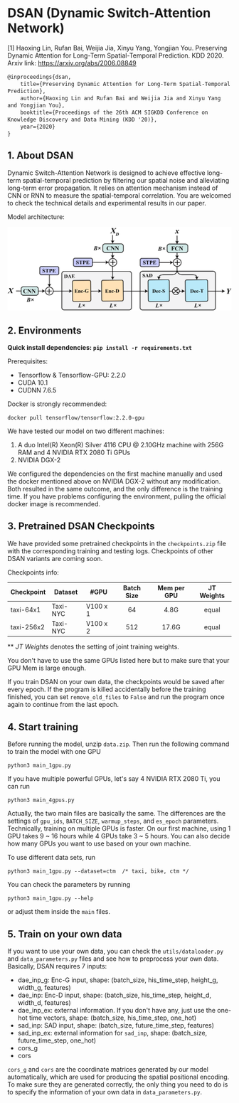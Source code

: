 # DSAN (Dynamic Switch-Attention Network)

[1] Haoxing Lin, Rufan Bai, Weijia Jia, Xinyu Yang, Yongjian You. Preserving Dynamic Attention for Long-Term Spatial-Temporal Prediction. KDD 2020. Arxiv link: https://arxiv.org/abs/2006.08849

 
    @inproceedings{dsan,
        title={Preserving Dynamic Attention for Long-Term Spatial-Temporal Prediction},
        author={Haoxing Lin and Rufan Bai and Weijia Jia and Xinyu Yang and Yongjian You},
        booktitle={Proceedings of the 26th ACM SIGKDD Conference on Knowledge Discovery and Data Mining (KDD '20)},
        year={2020} 
    }


## 1. About DSAN

Dynamic Switch-Attention Network is designed to achieve effective long-term spatial-temporal prediction by filtering our spatial noise and alleviating long-term error propagation. It relies on attention mechanism instead of CNN or RNN to measure the spatial-temporal correlation. You are welcomed to check the technical details and experimental results in our paper.

Model architecture:

<p align="center">
<img src="./figs/fig_arch.png" width="800" />
</p>

## 2. Environments

**Quick install dependencies: ```pip install -r requirements.txt```**

Prerequisites:

 - Tensorflow & Tensorflow-GPU: 2.2.0
 - CUDA 10.1
 - CUDNN 7.6.5


Docker is strongly recommended:

    docker pull tensorflow/tensorflow:2.2.0-gpu

We have tested our model on two different machines:

 1. A duo Intel(R) Xeon(R) Silver 4116 CPU @ 2.10GHz machine with 256G RAM and 4 NVIDIA RTX 2080 Ti GPUs
 2. NVIDIA DGX-2

We configured the dependencies on the first machine manually and used the docker mentioned above on NVIDIA DGX-2 without any modification. Both resulted in the same outcome, and the only difference is the training time. If you have problems configuring the environment, pulling the official docker image is recommended.

## 3. Pretrained DSAN Checkpoints

We have provided some pretrained checkpoints in the `checkpoints.zip` file with the corresponding training and testing logs. Checkpoints of other DSAN variants are coming soon.

Checkpoints info:

| Checkpoint | Dataset | #GPU | Batch Size | Mem per GPU | JT Weights |
| ------ | ------ | ------ | :------: | :------: | :------: |
| taxi-64x1 | Taxi-NYC | V100 x 1 | 64 | 4.8G | equal |
| taxi-256x2 | Taxi-NYC | V100 x 2 | 512 | 17.6G | equal |

** <em>JT Weights</em> denotes the setting of joint training weights.

You don't have to use the same GPUs listed here but to make sure that your GPU Mem is large enough.

If you train DSAN on your own data, the checkpoints would be saved after every epoch. If the program is killed accidentally before the training finished, you can set `remove_old_files` to `False` and run the program once again to continue from the last epoch.

## 4. Start training

Before running the model, unzip `data.zip`. Then run the following command to train the model with one GPU

    python3 main_1gpu.py

If you have multiple powerful GPUs, let's say 4 NVIDIA RTX 2080 Ti, you can run

    python3 main_4gpus.py

Actually, the two main files are basically the same. The differences are the settings of `gpu_ids`, `BATCH_SIZE`, `warmup_steps`, and `es_epoch` parameters. Technically, training on multiple GPUs is faster. On our first machine, using 1 GPU takes 9 ~ 16 hours while 4 GPUs take 3 ~ 5 hours. You can also decide how many GPUs you want to use based on your own machine.

To use different data sets, run

    python3 main_1gpu.py --dataset=ctm  /* taxi, bike, ctm */

You can check the parameters by running

    python3 main_1gpu.py --help

or adjust them inside the `main` files.

## 5. Train on your own data

If you want to use your own data, you can check the `utils/dataloader.py` and `data_parameters.py` files and see how to preprocess your own data. Basically, DSAN requires 7 inputs:

 - dae_inp_g: Enc-G input, shape: (batch_size, his_time_step, height_g, width_g, features)
 - dae_inp: Enc-D input, shape: (batch_size, his_time_step, height_d, width_d, features)
 - dae_inp_ex: external information. If you don't have any, just use the one-hot time vectors, shape: (batch_size, his_time_step, one_hot)
 - sad_inp: SAD input, shape: (batch_size, future_time_step, features)
 - sad_inp_ex: external information for `sad_inp`, shape: (batch_size, future_time_step, one_hot)
 - cors_g
 - cors

`cors_g` and `cors` are the coordinate matrices generated by our model automatically, which are used for producing the spatial positional encoding. To make sure they are generated correctly, the only thing you need to do is to specify the information of your own data in `data_parameters.py`.
